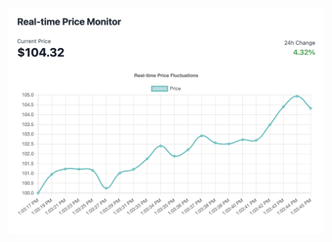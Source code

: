 ![Preview](https://raw.githubusercontent.com/kristinamartinkevich/realtime-price-graph/refs/heads/master/src/preview.png)
